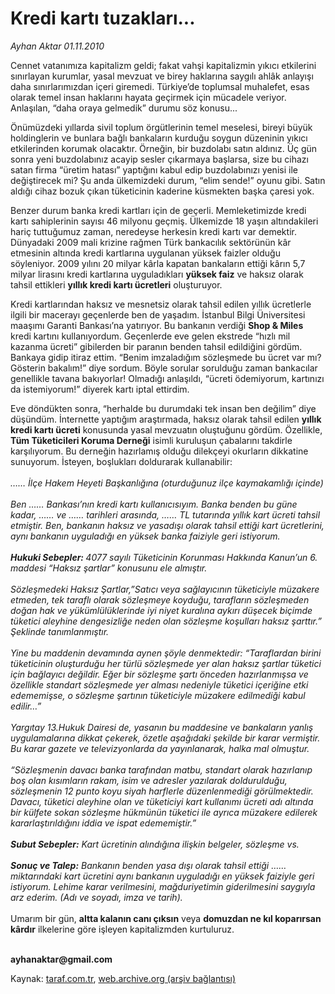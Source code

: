 # Kredi kartı tuzakları...

*Ayhan Aktar 01.11.2010*

<div class="yazi"><p>Cennet vatanımıza kapitalizm geldi; fakat vahşi kapitalizmin yıkıcı etkilerini sınırlayan kurumlar, yasal mevzuat ve birey haklarına saygılı ahlâk anlayışı daha sınırlarımızdan içeri giremedi. Türkiye’de toplumsal muhalefet, esas olarak temel insan haklarını hayata geçirmek için mücadele veriyor. Anlaşılan, “daha oraya gelmedik” durumu söz konusu...</p>
<p>Önümüzdeki yıllarda sivil toplum örgütlerinin temel meselesi, bireyi büyük holdinglerin ve bunlara bağlı bankaların kurduğu soygun düzeninin yıkıcı etkilerinden korumak olacaktır. Örneğin, bir buzdolabı satın aldınız. Üç gün sonra yeni buzdolabınız acayip sesler çıkarmaya başlarsa, size bu cihazı satan firma “üretim hatası” yaptığını kabul edip buzdolabınızı yenisi ile değiştirecek mi? Şu anda ülkemizdeki durum, “elim sende!” oyunu gibi. Satın aldığı cihaz bozuk çıkan tüketicinin kaderine küsmekten başka çaresi yok.</p>
<p>Benzer durum banka kredi kartları için de geçerli. Memleketimizde kredi kartı sahiplerinin sayısı 46 milyonu geçmiş. Ülkemizde 18 yaşın altındakileri hariç tuttuğumuz zaman, neredeyse herkesin kredi kartı var demektir. Dünyadaki 2009 mali krizine rağmen Türk bankacılık sektörünün kâr etmesinin altında kredi kartlarına uygulanan yüksek faizler olduğu söyleniyor. 2009 yılını 20 milyar kârla kapatan bankaların ettiği kârın 5,7 milyar lirasını kredi kartlarına uyguladıkları <b>yüksek faiz</b> ve haksız olarak tahsil ettikleri <b>yıllık kredi kartı ücretleri</b> oluşturuyor.</p>
<p>Kredi kartlarından haksız ve mesnetsiz olarak tahsil edilen yıllık ücretlerle ilgili bir macerayı geçenlerde ben de yaşadım. İstanbul Bilgi Üniversitesi maaşımı Garanti Bankası’na yatırıyor. Bu bankanın verdiği <b>Shop &amp; Miles</b> kredi kartını kullanıyordum. Geçenlerde eve gelen ekstrede “hızlı mil kazanma ücreti” gibilerden bir paranın benden tahsil edildiğini gördüm. Bankaya gidip itiraz ettim. “Benim imzaladığım sözleşmede bu ücret var mı? Gösterin bakalım!” diye sordum. Böyle sorular sorulduğu zaman bankacılar genellikle tavana bakıyorlar! Olmadığı anlaşıldı, “ücreti ödemiyorum, kartınızı da istemiyorum!” diyerek kartı iptal ettirdim.</p>
<p>Eve döndükten sonra, “herhalde bu durumdaki tek insan ben değilim” diye düşündüm. İnternette yaptığım araştırmada, haksız olarak tahsil edilen <b>yıllık kredi kartı ücreti</b> konusunda yasal mevzuatın oluştuğunu gördüm. Özellikle, <b>Tüm Tüketicileri Koruma Derneği</b> isimli kuruluşun çabalarını takdirle karşılıyorum. Bu derneğin hazırlamış olduğu dilekçeyi okurların dikkatine sunuyorum. İsteyen, boşlukları doldurarak kullanabilir:<br/><br/><i>…… İlçe Hakem Heyeti Başkanlığına (oturduğunuz ilçe kaymakamlığı içinde)<br/><br/></i><i>Ben …… Bankası’nın kredi kartı kullanıcısıyım. Banka benden bu güne kadar, …… ve …… tarihleri arasında, …… TL tutarında yıllık kart ücreti tahsil etmiştir. Ben, bankanın haksız ve yasadışı olarak tahsil ettiği kart ücretlerini, aynı bankanın uyguladığı en yüksek banka faiziyle geri istiyorum.<br/><br/></i><b><i>Hukuki Sebepler: </i></b><i>4077 sayılı Tüketicinin Korunması Hakkında Kanun’un 6. maddesi “Haksız şartlar” konusunu ele almıştır.<br/><br/></i><i>Sözleşmedeki Haksız Şartlar,”Satıcı veya sağlayıcının tüketiciyle müzakere etmeden, tek taraflı olarak sözleşmeye koyduğu, tarafların sözleşmeden doğan hak ve yükümlülüklerinde iyi niyet kuralına aykırı düşecek biçimde tüketici aleyhine dengesizliğe neden olan sözleşme koşulları haksız şarttır.” Şeklinde tanımlanmıştır.<br/><br/></i><i>Yine bu maddenin devamında aynen şöyle denmektedir: “Taraflardan birini tüketicinin oluşturduğu her türlü sözleşmede yer alan haksız şartlar tüketici için bağlayıcı değildir. Eğer bir sözleşme şartı önceden hazırlanmışsa ve özellikle standart sözleşmede yer alması nedeniyle tüketici içeriğine etki edememişse, o sözleşme şartının tüketiciyle müzakere edilmediği kabul edilir…”<br/><br/></i><i>Yargıtay 13.Hukuk Dairesi de, yasanın bu maddesine ve bankaların yanlış uygulamalarına dikkat çekerek, özetle aşağıdaki şekilde bir karar vermiştir. Bu karar gazete ve televizyonlarda da yayınlanarak, halka mal olmuştur.<br/><br/></i><i>“Sözleşmenin davacı banka tarafından matbu, standart olarak hazırlanıp boş olan kısımların rakam, isim ve adresler yazılarak doldurulduğu, sözleşmenin 12 punto koyu siyah harflerle düzenlenmediği görülmektedir. Davacı, tüketici aleyhine olan ve tüketiciyi kart kullanımı ücreti adı altında bir külfete sokan sözleşme hükmünün tüketici ile ayrıca müzakere edilerek kararlaştırıldığını iddia ve ispat edememiştir.”<br/><br/></i><b><i>Subut Sebepler:</i></b><i> Kart ücretinin alındığına ilişkin belgeler, sözleşme vs.<br/><br/></i><b><i>Sonuç ve Talep:</i></b><i> Bankanın benden yasa dışı olarak tahsil ettiği …… miktarındaki kart ücretini aynı bankanın uyguladığı en yüksek faiziyle geri istiyorum. Lehime karar verilmesini, mağduriyetimin giderilmesini saygıyla arz ederim. (Adı ve soyadı, imza ve tarih).<br/><br/></i>Umarım bir gün, <b>altta kalanın canı çıksın</b> veya <b>domuzdan ne kıl koparırsan kârdır</b> ilkelerine göre işleyen kapitalizmden kurtuluruz.</p>
<p><b><br/>ayhanaktar@gmail.com</b></p></div>

Kaynak: [taraf.com.tr](m), [web.archive.org (arşiv bağlantısı)](http://web.archive.org/web/20101104051119/http://taraf.com.tr:80/ayhan-aktar/makale-kredi-karti-tuzaklari.htm)
